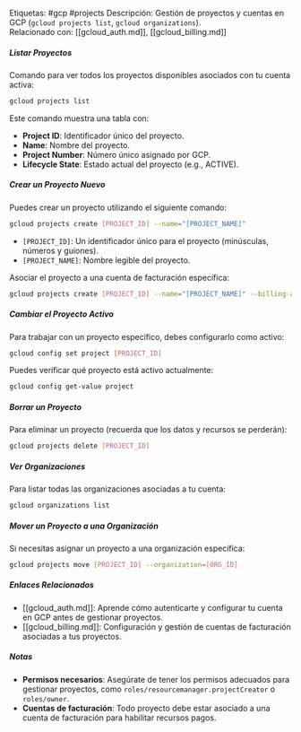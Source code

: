 
Etiquetas: #gcp #projects
Descripción: Gestión de proyectos y cuentas en GCP (`gcloud projects list`, `gcloud organizations`).  
Relacionado con: [[gcloud_auth.md]], [[gcloud_billing.md]]

##### **Listar Proyectos**

Comando para ver todos los proyectos disponibles asociados con tu cuenta activa:

```bash
gcloud projects list
```

Este comando muestra una tabla con:

- **Project ID**: Identificador único del proyecto.
- **Name**: Nombre del proyecto.
- **Project Number**: Número único asignado por GCP.
- **Lifecycle State**: Estado actual del proyecto (e.g., ACTIVE).

##### **Crear un Proyecto Nuevo**

Puedes crear un proyecto utilizando el siguiente comando:

```bash
gcloud projects create [PROJECT_ID] --name="[PROJECT_NAME]"
```

- `[PROJECT_ID]`: Un identificador único para el proyecto (minúsculas, números y guiones).
- `[PROJECT_NAME]`: Nombre legible del proyecto.

Asociar el proyecto a una cuenta de facturación específica:

```bash
gcloud projects create [PROJECT_ID] --name="[PROJECT_NAME]" --billing-account="[BILLING_ACCOUNT_ID]"
```

##### **Cambiar el Proyecto Activo**

Para trabajar con un proyecto específico, debes configurarlo como activo:

```bash
gcloud config set project [PROJECT_ID]
```

Puedes verificar qué proyecto está activo actualmente:

```bash
gcloud config get-value project
```

##### **Borrar un Proyecto**

Para eliminar un proyecto (recuerda que los datos y recursos se perderán):

```bash
gcloud projects delete [PROJECT_ID]
```

##### **Ver Organizaciones**

Para listar todas las organizaciones asociadas a tu cuenta:

```bash
gcloud organizations list
```

##### **Mover un Proyecto a una Organización**

Si necesitas asignar un proyecto a una organización específica:

```bash
gcloud projects move [PROJECT_ID] --organization=[ORG_ID]
```

##### **Enlaces Relacionados**

- [[gcloud_auth.md]]: Aprende cómo autenticarte y configurar tu cuenta en GCP antes de gestionar proyectos.
- [[gcloud_billing.md]]: Configuración y gestión de cuentas de facturación asociadas a tus proyectos.

##### **Notas**

- **Permisos necesarios**: Asegúrate de tener los permisos adecuados para gestionar proyectos, como `roles/resourcemanager.projectCreator` o `roles/owner`.
- **Cuentas de facturación**: Todo proyecto debe estar asociado a una cuenta de facturación para habilitar recursos pagos.
